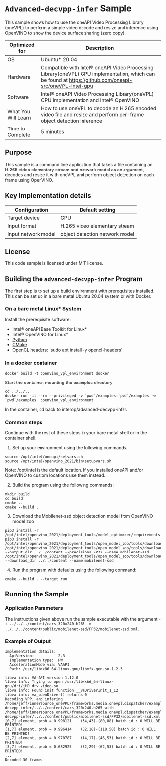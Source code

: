 # `Advanced-decvpp-infer` Sample

This sample shows how to use the oneAPI Video Processing Library (oneVPL) to
perform a simple video decode and resize and inference using OpenVINO to show the device surface sharing (zero copy)

| Optimized for    | Description
|----------------- | ----------------------------------------
| OS               | Ubuntu* 20.04
| Hardware         | Compatible with Intel® oneAPI Video Processing Library(oneVPL) GPU implementation, which can be found at https://github.com/oneapi-src/oneVPL-intel-gpu 
| Software         | Intel® oneAPI Video Processing Library(oneVPL) CPU implementation and Intel® OpenVINO
| What You Will Learn | How to use oneVPL to decode an H.265 encoded video file and resize and perform per-frame object detection inference
| Time to Complete | 5 minutes


## Purpose

This sample is a command line application that takes a file containing an H.265
video elementary stream and network model as an argument, decodes and resize it with oneVPL and perform 
object detection on each frame using OpenVINO.


## Key Implementation details

| Configuration       | Default setting
| ------------------  | ----------------------------------
| Target device       | GPU
| Input format        | H.265 video elementary stream
| Input network model | object detection network model

## License

This code sample is licensed under MIT license.


## Building the `advanced-decvpp-infer` Program

The first step is to set up a build environment with prerequisites installed.  
This can be set up in a bare metal Ubuntu 20.04 system or with Docker. 

### On a bare metal Linux* System

Install the prerequisite software:

   - Intel® oneAPI Base Toolkit for Linux*
   - Intel® OpenVINO for Linux*
   - [Python](http://python.org)
   - [CMake](https://cmake.org)
   - OpenCL headers: 'sudo apt install -y opencl-headers' 

### In a docker container

```
docker build -t openvino_vpl_environment docker
```

Start the container, mounting the examples directory
```
cd ../../..
docker run -it --rm --privileged -v `pwd`/examples:`pwd`/examples -w `pwd`/examples  openvino_vpl_environment
```
In the container, cd back to interop/advanced-decvpp-infer.  


### Common steps
Continue with the rest of these steps in your bare metal shell or in the container shell.

1. Set up your environment using the following commands.

```
source /opt/intel/oneapi/setvars.sh
source /opt/intel/openvino_2021/bin/setupvars.sh
```

Note: /opt/intel is the default location.  If you installed oneAPI and/or OpenVINO
to custom locations use them instead. 
 

2. Build the program using the following commands:

```
mkdir build
cd build
cmake ..
cmake --build .
```

3. Download the Mobilenet-ssd object detection model from OpenVINO model zoo

```
pip3 install -r /opt/intel/openvino_2021/deployment_tools/model_optimizer/requirements.txt
pip3 install -r /opt/intel/openvino_2021/deployment_tools/open_model_zoo/tools/downloader/requirements.in
/opt/intel/openvino_2021/deployment_tools/open_model_zoo/tools/downloader/downloader.py --output_dir ../../content --precisions FP32 --name mobilenet-ssd
/opt/intel/openvino_2021/deployment_tools/open_model_zoo/tools/downloader/converter.py --download_dir ../../content --name mobilenet-ssd
```

4. Run the program with defaults using the following command:

```
cmake --build . --target run
```




## Running the Sample

### Application Parameters

The instructions given above run the sample executable with the argument
`-i ../../../content/cars_320x240.h265 -m ../../../content/public/mobilenet-ssd/FP32/mobilenet-ssd.xml`.


### Example of Output

```
Implementation details:
  ApiVersion:           2.3  
  Implementation type:  HW
  AccelerationMode via: VAAPI
  Path: /usr/lib/x86_64-linux-gnu/libmfx-gen.so.1.2.3

libva info: VA-API version 1.12.0
libva info: Trying to open /usr/lib/x86_64-linux-gnu/dri/iHD_drv_video.so
libva info: Found init function __vaDriverInit_1_12
libva info: va_openDriver() returns 0
Decoding VPP, and infering /home/jeff/innersource_oneVPL/frameworks.media.onevpl.dispatcher/examples/interop/advanced-decvpp-infer/../../content/cars_320x240.h265 with /home/jeff/innersource_oneVPL/frameworks.media.onevpl.dispatcher/examples/interop/advanced-decvpp-infer/../../content/public/mobilenet-ssd/FP32/mobilenet-ssd.xml
[0,7] element, prob = 0.998121    (34,43)-(80,88) batch id : 0 WILL BE PRINTED!
[1,7] element, prob = 0.996414    (82,18)-(118,58) batch id : 0 WILL BE PRINTED!
[2,7] element, prob = 0.970787    (14,17)-(46,53) batch id : 0 WILL BE PRINTED!
[3,7] element, prob = 0.682925    (32,29)-(62,53) batch id : 0 WILL BE PRINTED!
...
Decoded 30 frames
```
